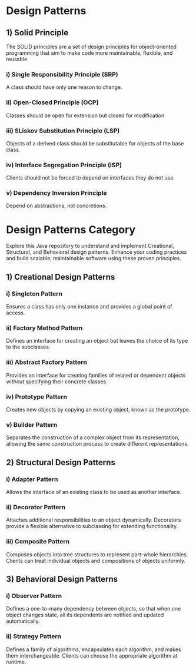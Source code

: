 # Design Patterns

## 1) Solid Principle

The SOLID principles are a set of design principles for object-oriented programming that aim to make code more maintainable, flexible, and reusable

### i) Single Responsibility Principle (SRP)
A class should have only one reason to change.

### ii) Open-Closed Principle (OCP)
Classes should be open for extension but closed for modification

### iii) SLiskov Substitution Principle (LSP)
Objects of a derived class should be substitutable for objects of the base class.

### iv) Interface Segregation Principle (ISP)
Clients should not be forced to depend on interfaces they do not use.

### v) Dependency Inversion Principle
Depend on abstractions, not concretions.

# Design Patterns Category

Explore this Java repository to understand and implement Creational, Structural, and Behavioral design patterns. Enhance your coding practices and build scalable, maintainable software using these proven principles.

## 1) Creational Design Patterns

### i) Singleton Pattern
Ensures a class has only one instance and provides a global point of access.

### ii) Factory Method Pattern
Defines an interface for creating an object but leaves the choice of its type to the subclasses.

### iii) Abstract Factory Pattern
Provides an interface for creating families of related or dependent objects without specifying their concrete classes.

### iv) Prototype Pattern
Creates new objects by copying an existing object, known as the prototype.

### v) Builder Pattern
Separates the construction of a complex object from its representation, allowing the same construction process to create different representations.

## 2) Structural Design Patterns

### i) Adapter Pattern
Allows the interface of an existing class to be used as another interface.

### ii) Decorator Pattern
Attaches additional responsibilities to an object dynamically. Decorators provide a flexible alternative to subclassing for extending functionality.

### iii) Composite Pattern
Composes objects into tree structures to represent part-whole hierarchies. Clients can treat individual objects and compositions of objects uniformly.

## 3) Behavioral Design Patterns

### i) Observer Pattern
Defines a one-to-many dependency between objects, so that when one object changes state, all its dependents are notified and updated automatically.

### ii) Strategy Pattern
Defines a family of algorithms, encapsulates each algorithm, and makes them interchangeable. Clients can choose the appropriate algorithm at runtime.

